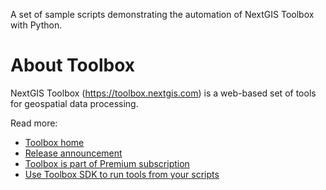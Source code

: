 A set of sample scripts demonstrating the automation of NextGIS Toolbox with Python.

# About Toolbox

NextGIS Toolbox (https://toolbox.nextgis.com) is a web-based set of tools for geospatial data processing.

Read more: 

* [Toolbox home](https://toolbox.nextgis.com)
* [Release announcement](https://nextgis.com/blog/toolbox/)
* [Toolbox is part of Premium subscription](https://nextgis.com/pricing-base)
* [Use Toolbox SDK to run tools from your scripts](https://pypi.org/project/toolbox-sdk)
